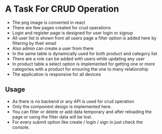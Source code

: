 # A Task For CRUD Operation

- The png image is converted in react
- There are few pages created for crud operations
- Login and register page is designed for user login or signup
- All user list is shown from all users page a filter option is added here by filtering by their email
- Also admin can create a user from there
- In the same table is dynamically used for both product and category list
- There are a role can be added with users while updating any user
- In product table a select option is implemented for getting one or more categories with a product for ensuring the one to many relationship
- The application is responsive for all devices

## Usage

- As there is no backend or any API is used for crud operation
- Only the component design is implemented here.
- You can filter or delete or add data temporary and after reloading the page or using the filter data will be lost.
- For every submit option like create / login / sign in just check the console.
